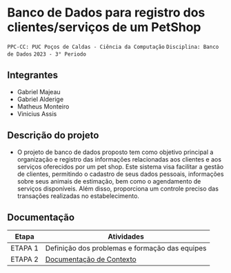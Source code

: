 # Banco de Dados para registro dos clientes/serviços de um PetShop

`PPC-CC: PUC Poços de Caldas - Ciência da Computação`
`Disciplina: Banco de Dados`
`2023 - 3° Periodo`

## Integrantes

- Gabriel Majeau
- Gabriel Alderige
- Matheus Monteiro
- Vinicius Assis

## Descrição do projeto

- O projeto de banco de dados proposto tem como objetivo principal a organização e registro das informações relacionadas aos clientes e aos serviços oferecidos por um pet shop. Este sistema visa facilitar a gestão de clientes, permitindo o cadastro de seus dados pessoais, informações sobre seus animais de estimação, bem como o agendamento de serviços disponíveis. Além disso, proporciona um controle preciso das transações realizadas no estabelecimento.


## Documentação

| Etapa   |  Atividades |
|  :----:   | ----------- |
| ETAPA 1 | Definição dos problemas e formação das equipes |
| ETAPA 2 | <a href="docs/1-Documentacao-contexto.md"> Documentação de Contexto</a>

